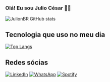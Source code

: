 ### Olá! Eu sou Julio César ✊🏾

![JulionBR GitHub stats](https://github-readme-stats.vercel.app/api?username=JulionBR&show_icons=true&theme=tokyonight)

## Tecnologia que uso no meu dia
[![Top Langs](https://github-readme-stats.vercel.app/api/top-langs/?username=JulionBR&theme=tokyonight&layout=compact)](https://github.com/anuraghazra/github-readme-stats)

## Redes sócias  
[![LinkedIn](https://img.shields.io/badge/LinkedIn-0077B5?style=for-the-badge&logo=linkedin&logoColor=white)](https://www.linkedin.com/in/julionbr/)
[![WhatsApp](https://img.shields.io/badge/WhatsApp-25D366?style=for-the-badge&logo=whatsapp&logoColor=white)](https://wa.me/5511947743784?text=Ol%C3%A1+Julio+C%C3%A9sar%2C+achei+seu+WhatsApp+no+Github%21%21%21)
[![Spotify](https://img.shields.io/badge/Spotify-1ED760?style=for-the-badge&logo=spotify&logoColor=white)](https://open.spotify.com/playlist/75WuBxhk1ja1sP4RctJzlD?si=29c4a805a3564c37)
